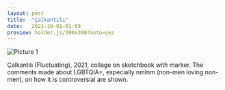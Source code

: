 ```yaml
---
layout: post
title:  "Çalkantılı"
date:   2021-10-01-01:59
preview: holder.js/300x300?auto=yes
---
```


![Picture 1](holder.js/800x600?auto=yes)

Çalkantılı (Fluctuating), 2021, collage on sketchbook with marker. 
The comments made about LGBTQIA+, especially nmlnm (non-men loving non-men), on how it is controversial are shown.
